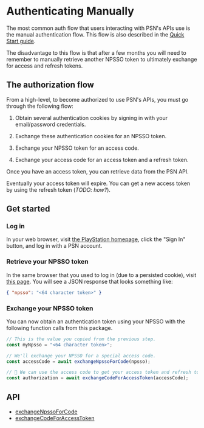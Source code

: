 # Authenticating Manually

The most common auth flow that users interacting with PSN's APIs use is the manual authentication flow. This flow is also described in the [Quick Start guide](/get-started#quick-start).

The disadvantage to this flow is that after a few months you will need to remember to manually retrieve another NPSSO token to ultimately exchange for access and refresh tokens.

## The authorization flow

From a high-level, to become authorized to use PSN's APIs, you must go through the following flow:

1. Obtain several authentication cookies by signing in with your email/password credentials.

2. Exchange these authentication cookies for an NPSSO token.

3. Exchange your NPSSO token for an access code.

4. Exchange your access code for an access token and a refresh token.

Once you have an access token, you can retrieve data from the PSN API.

Eventually your access token will expire. You can get a new access token by using the refresh token (_TODO: how?_).

## Get started

### Log in

In your web browser, visit [the PlayStation homepage](https://www.playstation.com/), click the "Sign In" button, and log in with a PSN account.

### Retrieve your NPSSO token

In the same browser that you used to log in (due to a persisted cookie), visit [this page](https://ca.account.sony.com/api/v1/ssocookie). You will see a JSON response that looks something like:

```json
{ "npsso": "<64 character token>" }
```

### Exchange your NPSSO token

You can now obtain an authentication token using your NPSSO with the following function calls from this package.

```ts
// This is the value you copied from the previous step.
const myNpsso = "<64 character token>";

// We'll exchange your NPSSO for a special access code.
const accessCode = await exchangeNpssoForCode(npsso);

// 🚀 We can use the access code to get your access token and refresh token.
const authorization = await exchangeCodeForAccessToken(accessCode);
```

## API

- [exchangeNpssoForCode](/api/functions/exchangeNpssoForCode)
- [exchangeCodeForAccessToken](/api/functions/exchangeCodeForAccessToken)
